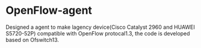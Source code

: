 # OpenFlow-agent
Designed a agent to make lagency device(Cisco Catalyst 2960 and HUAWEI S5720-52P) compatible with OpenFlow protocal1.3, the code is developed based on Ofswitch13.
